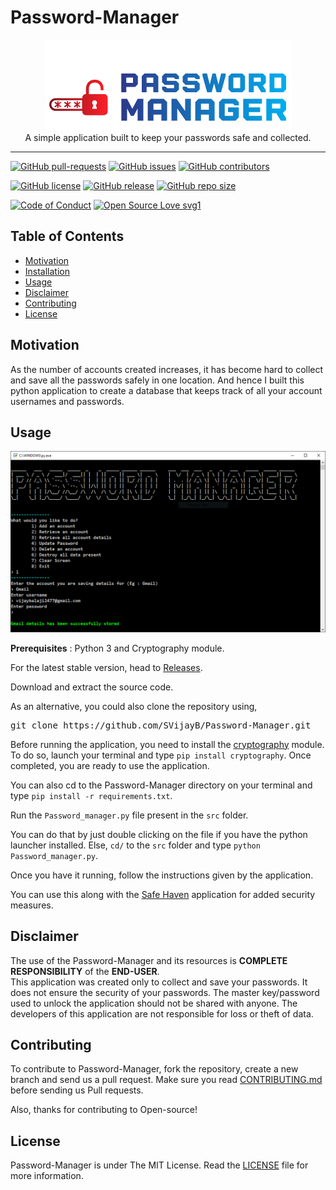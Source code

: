 # Password-Manager

<p align="center">
    <img src="assets/images/Logo.PNG" alt="Logo" border="0">
    <br>A simple application built to keep your passwords safe and collected.
</p>

---

[![GitHub pull-requests](https://img.shields.io/github/issues-pr/SVijayB/Password-Manager.svg)](https://github.com/SVijayB/Password-Manager/pulls)
[![GitHub issues](https://img.shields.io/github/issues/SVijayB/Password-Manager.svg)](https://github.com/SVijayB/Password-Manager/issues)
[![GitHub contributors](https://img.shields.io/github/contributors/SVijayB/Password-Manager.svg)](https://github.com/SVijayB/Password-Manager/graphs/contributors)

[![GitHub license](https://img.shields.io/github/license/SVijayB/Password-Manager.svg)](https://github.com/SVijayB/Password-Manager/blob/master/LICENSE)
[![GitHub release](https://img.shields.io/github/release/SVijayB/Password-Manager.svg)](https://github.com/SVijayB/Password-Manager/releases)
[![GitHub repo size](https://img.shields.io/github/repo-size/svijayb/Password-Manager)](https://github.com/SVijayB/Password-Manager)

[![Code of Conduct](https://img.shields.io/badge/code%20of-conduct-ff69b4.svg?style=flat)](https://github.com/SVijayB/Password-Manager/blob/master/.github/CODE_OF_CONDUCT.md)
[![Open Source Love svg1](https://badges.frapsoft.com/os/v1/open-source.svg?v=103)](https://github.com/SVijayB/Password-Manager/blob/master/.github/CONTRIBUTING.md)

## Table of Contents

- [Motivation](#Motivation)
- [Installation](#Installation)
- [Usage](#Usage)
- [Disclaimer](#Disclaimer)
- [Contributing](#Contributing)
- [License](#License)

## Motivation

As the number of accounts created increases, it has become hard to collect and save all the passwords safely in one location. And hence I built this python application to create a database that keeps track of all your account usernames and passwords.

## Usage

<p align="center">
    <img src="assets/images/SS.PNG" alt="SS" border="0">
</p>

**Prerequisites** : Python 3 and Cryptography module.

For the latest stable version, head to [Releases](https://github.com/SVijayB/Password-Manager/releases).

Download and extract the source code.

As an alternative, you could also clone the repository using,

<pre>
git clone https://github.com/SVijayB/Password-Manager.git
</pre>

Before running the application, you need to install the [cryptography](https://pypi.org/project/cryptography/) module. To do so, launch your terminal and type `pip install cryptography`. Once completed, you are ready to use the application.

You can also cd to the Password-Manager directory on your terminal and type `pip install -r requirements.txt`.

Run the `Password_manager.py` file present in the `src` folder.

You can do that by just double clicking on the file if you have the python launcher installed. Else, `cd/` to the `src` folder and type `python Password_manager.py`.

Once you have it running, follow the instructions given by the application.

You can use this along with the [Safe Haven](https://github.com/SVijayB/Safe-Haven) application for added security measures.

## Disclaimer

The use of the Password-Manager and its resources is **COMPLETE RESPONSIBILITY** of the **END-USER**.<br>
This application was created only to collect and save your passwords. It does not ensure the security of your passwords. The master key/password used to unlock the application should not be shared with anyone. The developers of this application are not responsible for loss or theft of data.

## Contributing 

To contribute to Password-Manager, fork the repository, create a new branch and send us a pull request. Make sure you read [CONTRIBUTING.md](https://github.com/SVijayB/Password-Manager/blob/master/.github/CONTRIBUTING.md) before sending us Pull requests. 

Also, thanks for contributing to Open-source!

## License 

Password-Manager is under The MIT License. Read the [LICENSE](https://github.com/SVijayB/Password-Manager/blob/master/LICENSE) file for more information.